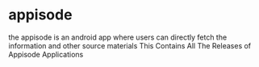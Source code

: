 # appisode
the appisode is an android app where users can directly fetch the information and other source materials
This Contains All The Releases of Appisode Applications
